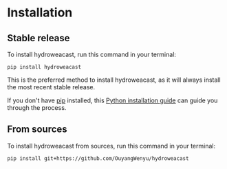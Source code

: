 # Installation

## Stable release

To install hydroweacast, run this command in your terminal:

```
pip install hydroweacast
```

This is the preferred method to install hydroweacast, as it will always install the most recent stable release.

If you don't have [pip](https://pip.pypa.io) installed, this [Python installation guide](http://docs.python-guide.org/en/latest/starting/installation/) can guide you through the process.

## From sources

To install hydroweacast from sources, run this command in your terminal:

```
pip install git+https://github.com/OuyangWenyu/hydroweacast
```
